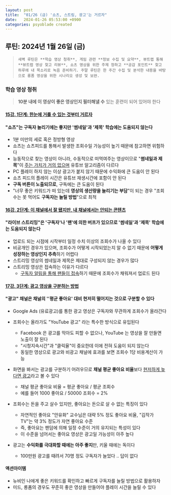 ```yaml
---
layout: post
title:  "01/26 (금) '쇼츠, 스트림, 광고'는 거르자"
date:   2024-01-26 05:53:00 +0900
categories: psyoblade created
---
```




## 루틴: 2024년 1월 26일 (금)

>     새벽 루틴은 **학습 영상 청취**, 게임 관련 **정보 수집 및 요약**, 뷰트랩 통해 **뷰트랩 영상 찾고 리뷰**, 쇼츠 영상을 위한 주제 정하고 **공감 포인트** 찾고 하루에 내 목소리로 녹음 준비하기. 주말 루틴은 한 주간 수집 및 분석한 내용을 바탕으로 롱폼 영상을 위한 시나리오 생성 및 보완.

### 학습 영상 청취

> **10분 내에 이 영상이 좋은 영상인지 필터해낼 수** 있는 훈련이 되어 있어야 한다

#### **[15강. 1단계: 한눈에 거를 수 있는 것부터 거르자](https://www.youtube.com/watch?v=Afcy1hUz_Cw)**

#### "쇼츠"는 구독자 늘리기에는 좋지만 '썸네일'과 '제목' 학습에는 도움되지 않는다

* 1분 미만의 세로 혹은 정방형 영상
* 쇼츠는 쇼츠피드를 통해서 발생한 조회수일 가능성이 높기 때문에 참고하면 위험하다
* 능동작으로 찾는 영상이 아니라, 수동적으로 떠먹여주는 영상이므로 "**썸네일과 제목**"이 <u>주는 가치가 거의 없으며</u> 유튜브 알고리즘이 다르다
* PC 플레이 하지 않는 이상 광고가 붙지 않기 때문에 수익화에 큰 도움이 안 된다
* 쇼츠 피드의 플레이 시간은 유튜브 재생시간에 포함이 안 된다
* **구독 버튼이 노출되므로**, 구독에는 큰 도움이 된다
* "너무 좋은 키워드가 떠 있는데 **영상의 생산량을 늘리기는 부담**"이 되는 경우 "조회수는 못 먹어도 **구독자는 늘릴 방법**"으로 최적

#### [16강. 2단계: 이 채널에서 잘 됐지만, 내 채널에서는 안되는 콘텐츠](https://www.youtube.com/watch?v=4QixreFythA)

#### "라이브 스트리밍"은 '구독자'나 '팬'에 의한 버프가 있으므로 '썸네일'과 '제목' 학습에는 도움되지 않는다

* 업로드 되는 시점에 시작부터 일정 수치 이상의 조회수가 나올 수 있다
* 비공개인 경우가 있으며, 조회수가 어떻게 시작되었는지 알 수 없기 때문에 **어떻게 성장하는 영상인지 추측**하기 어렵다
* 스트리밍 영상의 썸네일과 제목은 제대로 구성되지 않는 경우가 많다
* 스트리밍 영상은 접속하는 이유가 다르다 
  * <u>구독자 알림을 통해 팬들이 접속</u>하기 때문에 조회수가 채워져서 업로드 된다

#### [17강. 3단계: 광고 영상을 구분하는 방법](https://www.youtube.com/watch?v=FMxz07Jbk38)

#### "광고" 채널은 채널의 ''평균 좋아요' 대비 현저히 떨어지는 것으로 구분할 수 있다

* Google Ads (유료광고)를 통한 광고 영상은 구독자와 무관하게 조회수가 올라간다
* 조회수는 올라가도 "YouTube 광고" 라는 특수한 방식으로 유입된다
  * Facebook 은 광고를 막아도 피할 수 없으나, YouTube 는 영상을 잘 만들면 노출이 잘 된다
  * "시청지속시간"과 "클릭율"이 중요한데 이에 전혀 도움이 되지 않는다
  * 동일한 영상으로 광고와 비광고 채널에 효과를 보면 조회수 1당 비용계산이 가능
* 화면을 봐서는 광고를 구분하기 어려우므로 **채널 평균 좋아요 비율**보다 <u>현저하게 높다면 광고</u>라고 볼 수 있다
  * 채널 평균 좋아요 비율 = 평균 좋아요 / 평균 조회수
  * 예를 들어 1000 좋아요 / 50000 조회수 = 2%
* 조회수는 돈을 주고 살수 있지만, 좋아요는 돈으로 살 수 없는 특징이 있다
  * 자연적인 좋아요 "안유화" 교수님은 대략 5% 정도 좋아요 비율, "김작가 TV"는 약 3% 정도가 자연 좋아요 수준
  * 즉, 좋아요는 팬덤에 의해 일정 수준이 거의 유지되는 특성이 있다
  * 이 수준을 넘어서는 좋아요 영상은 광고일 가능성이 아주 높다

* 광고는 **수익화를 극대화할 때에는 아주 좋지**만, 키울 때에는 독이다
  * 100만원 광고를 때려서 70명 정도 구독자가 늘었다 .. 답이 없다

#### 액션아이템

* 뉴비인 나에게 좋은 키워드를 확인하고 빠르게 구독자를 늘릴 방법으로 활용하자
* 미드, 롱폼의 경우도 꾸준히 좋은 영상을 만들어야 플레이 시간을 늘릴 수 있다


